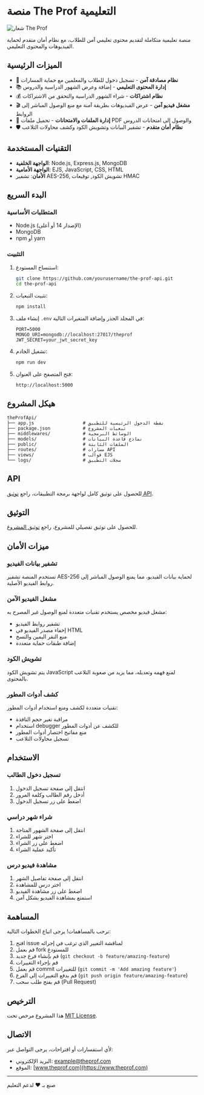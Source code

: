 # منصة The Prof التعليمية

![شعار The Prof](https://via.placeholder.com/150x50?text=The+Prof)

منصة تعليمية متكاملة لتقديم محتوى تعليمي آمن للطلاب، مع نظام أمان متقدم لحماية الفيديوهات والمحتوى التعليمي.

## الميزات الرئيسية

- 🔐 **نظام مصادقة آمن** - تسجيل دخول للطلاب والمعلمين مع حماية المسارات
- 📚 **إدارة المحتوى التعليمي** - إضافة وعرض الشهور الدراسية والدروس
- 💰 **نظام اشتراكات** - شراء الشهور الدراسية والتحقق من الاشتراكات
- 🎬 **مشغل فيديو آمن** - عرض الفيديوهات بطريقة آمنة مع منع الوصول المباشر إلى الروابط
- 📄 **إدارة الملفات والامتحانات** - تحميل ملفات PDF والوصول إلى امتحانات الدروس
- 🛡️ **نظام أمان متقدم** - تشفير البيانات وتشويش الكود وكشف محاولات التلاعب

## التقنيات المستخدمة

- **الواجهة الخلفية**: Node.js, Express.js, MongoDB
- **الواجهة الأمامية**: EJS, JavaScript, CSS, HTML
- **الأمان**: تشفير AES-256, تشويش الكود, توقيعات HMAC

## البدء السريع

### المتطلبات الأساسية

- Node.js (الإصدار 14 أو أعلى)
- MongoDB
- npm أو yarn

### التثبيت

1. استنساخ المستودع:
   ```bash
   git clone https://github.com/yourusername/the-prof-api.git
   cd the-prof-api
   ```

2. تثبيت التبعيات:
   ```bash
   npm install
   ```

3. إنشاء ملف `.env` في المجلد الجذر وإضافة المتغيرات التالية:
   ```
   PORT=5000
   MONGO_URI=mongodb://localhost:27017/theprof
   JWT_SECRET=your_jwt_secret_key
   ```

4. تشغيل الخادم:
   ```bash
   npm run dev
   ```

5. فتح المتصفح على العنوان:
   ```
   http://localhost:5000
   ```

## هيكل المشروع

```
theProfApi/
├── app.js                  # نقطة الدخول الرئيسية للتطبيق
├── package.json            # تبعيات المشروع
├── middlewares/            # الوسائط البرمجية
├── models/                 # نماذج قاعدة البيانات
├── public/                 # الملفات الثابتة
├── routes/                 # مسارات API
├── views/                  # قوالب EJS
└── logs/                   # سجلات التطبيق
```

## API

للحصول على توثيق كامل لواجهة برمجة التطبيقات، راجع [توثيق API](./API_DOCUMENTATION.md).

## التوثيق

للحصول على توثيق تفصيلي للمشروع، راجع [توثيق المشروع](./PROJECT_DOCUMENTATION.md).

## ميزات الأمان

### تشفير بيانات الفيديو

تستخدم المنصة تشفير AES-256 لحماية بيانات الفيديو، مما يمنع الوصول المباشر إلى روابط الفيديو الأصلية.

### مشغل الفيديو الآمن

مشغل فيديو مخصص يستخدم تقنيات متعددة لمنع الوصول غير المصرح به:
- تشفير روابط الفيديو
- إخفاء مصدر الفيديو في HTML
- منع النقر اليمين والنسخ
- إضافة طبقات حماية متعددة

### تشويش الكود

يتم تشويش الكود JavaScript لمنع فهمه وتعديله، مما يزيد من صعوبة التلاعب بالمحتوى.

### كشف أدوات المطور

تقنيات متعددة لكشف ومنع استخدام أدوات المطور:
- مراقبة تغير حجم النافذة
- استخدام debugger للكشف عن أدوات المطور
- منع مفاتيح اختصار أدوات المطور
- تسجيل محاولات التلاعب

## الاستخدام

### تسجيل دخول الطالب

1. انتقل إلى صفحة تسجيل الدخول
2. أدخل رقم الطالب وكلمة المرور
3. اضغط على زر تسجيل الدخول

### شراء شهر دراسي

1. انتقل إلى صفحة الشهور المتاحة
2. اختر شهر للشراء
3. اضغط على زر الشراء
4. تأكيد عملية الشراء

### مشاهدة فيديو درس

1. انتقل إلى صفحة تفاصيل الشهر
2. اختر درس للمشاهدة
3. اضغط على زر مشاهدة الفيديو
4. استمتع بمشاهدة الفيديو بشكل آمن

## المساهمة

نرحب بالمساهمات! يرجى اتباع الخطوات التالية:

1. افتح issue لمناقشة التغيير الذي ترغب في إجرائه
2. قم بعمل fork للمستودع
3. قم بإنشاء فرع جديد (`git checkout -b feature/amazing-feature`)
4. قم بإجراء التغييرات
5. قم بعمل commit للتغييرات (`git commit -m 'Add amazing feature'`)
6. قم بدفع التغييرات إلى الفرع (`git push origin feature/amazing-feature`)
7. قم بفتح طلب سحب (Pull Request)

## الترخيص

هذا المشروع مرخص تحت [MIT License](LICENSE).

## الاتصال

لأي استفسارات أو اقتراحات، يرجى التواصل عبر:
- البريد الإلكتروني: example@theprof.com
- الموقع: [www.theprof.com](https://www.theprof.com)

---

صنع بـ ❤️ لدعم التعليم
